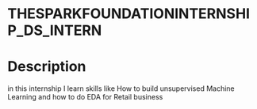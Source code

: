 # THESPARKFOUNDATIONINTERNSHIP_DS_INTERN
# Description 

in this internship I learn skills like How to build unsupervised Machine Learning and 
how to do EDA for Retail business 
